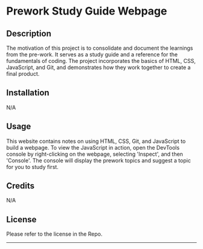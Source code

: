 # Prework Study Guide Webpage

## Description

The motivation of this project is to consolidate and document the learnings from the pre-work. It serves as a study guide and a reference for the fundamentals of coding. The project incorporates the basics of HTML, CSS, JavaScript, and Git, and demonstrates how they work together to create a final product.

## Installation

N/A

## Usage

This website contains notes on using HTML, CSS, Git, and JavaScript to build a webpage. To view the JavaScript in action, open the DevTools console by right-clicking on the webpage, selecting 'Inspect', and then 'Console'. The console will display the prework topics and suggest a topic for you to study first.

## Credits

N/A

## License

Please refer to the license in the Repo.

---

